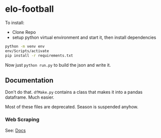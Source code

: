 # elo-football

To install:

* Clone Repo
* setup python virtual environment and start it, then install dependencies

```bash
python -m venv env
env/Scripts/activate
pip install -r requirements.txt
```

Now just `python run.py` to build the json and write it.

## Documentation

Don't do that. `dfMake.py` contains a class that makes it into a pandas dataframe. Much easier.

Most of these files are deprecated. Season is suspended anyhow.

### Web Scraping

See: [Docs](/doc/sofascore)
